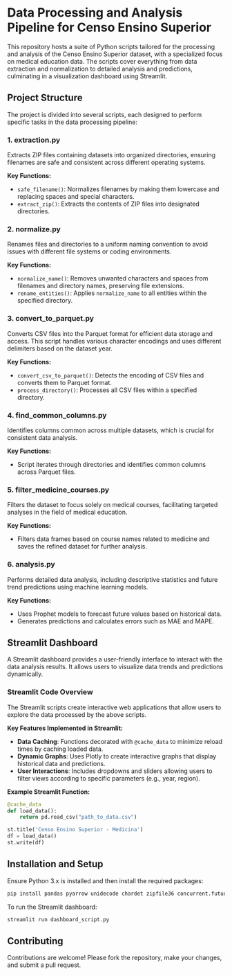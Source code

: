 # Data Processing and Analysis Pipeline for Censo Ensino Superior

This repository hosts a suite of Python scripts tailored for the processing and analysis of the Censo Ensino Superior dataset, with a specialized focus on medical education data. The scripts cover everything from data extraction and normalization to detailed analysis and predictions, culminating in a visualization dashboard using Streamlit.

## Project Structure

The project is divided into several scripts, each designed to perform specific tasks in the data processing pipeline:

### 1. **extraction.py**

Extracts ZIP files containing datasets into organized directories, ensuring filenames are safe and consistent across different operating systems.

**Key Functions:**
- `safe_filename()`: Normalizes filenames by making them lowercase and replacing spaces and special characters.
- `extract_zip()`: Extracts the contents of ZIP files into designated directories.

### 2. **normalize.py**

Renames files and directories to a uniform naming convention to avoid issues with different file systems or coding environments.

**Key Functions:**
- `normalize_name()`: Removes unwanted characters and spaces from filenames and directory names, preserving file extensions.
- `rename_entities()`: Applies `normalize_name` to all entities within the specified directory.

### 3. **convert_to_parquet.py**

Converts CSV files into the Parquet format for efficient data storage and access. This script handles various character encodings and uses different delimiters based on the dataset year.

**Key Functions:**
- `convert_csv_to_parquet()`: Detects the encoding of CSV files and converts them to Parquet format.
- `process_directory()`: Processes all CSV files within a specified directory.

### 4. **find_common_columns.py**

Identifies columns common across multiple datasets, which is crucial for consistent data analysis.

**Key Functions:**
- Script iterates through directories and identifies common columns across Parquet files.

### 5. **filter_medicine_courses.py**

Filters the dataset to focus solely on medical courses, facilitating targeted analyses in the field of medical education.

**Key Functions:**
- Filters data frames based on course names related to medicine and saves the refined dataset for further analysis.

### 6. **analysis.py**

Performs detailed data analysis, including descriptive statistics and future trend predictions using machine learning models.

**Key Functions:**
- Uses Prophet models to forecast future values based on historical data.
- Generates predictions and calculates errors such as MAE and MAPE.

## Streamlit Dashboard

A Streamlit dashboard provides a user-friendly interface to interact with the data analysis results. It allows users to visualize data trends and predictions dynamically.

### Streamlit Code Overview

The Streamlit scripts create interactive web applications that allow users to explore the data processed by the above scripts.

**Key Features Implemented in Streamlit:**
- **Data Caching**: Functions decorated with `@cache_data` to minimize reload times by caching loaded data.
- **Dynamic Graphs**: Uses Plotly to create interactive graphs that display historical data and predictions.
- **User Interactions**: Includes dropdowns and sliders allowing users to filter views according to specific parameters (e.g., year, region).

**Example Streamlit Function:**
```python
@cache_data
def load_data():
    return pd.read_csv("path_to_data.csv")

st.title('Censo Ensino Superior - Medicina')
df = load_data()
st.write(df)
```

## Installation and Setup

Ensure Python 3.x is installed and then install the required packages:

```bash
pip install pandas pyarrow unidecode chardet zipfile36 concurrent.futures streamlit plotly
```

To run the Streamlit dashboard:

```bash
streamlit run dashboard_script.py
```

## Contributing

Contributions are welcome! Please fork the repository, make your changes, and submit a pull request.

